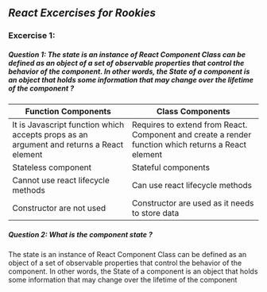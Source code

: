 ## ***React Excercises for Rookies***

### **Excercise 1**:

##### **Question 1**: The state is an instance of React Component Class can be defined as an object of a set of observable properties that control the behavior of the component. In other words, the State of a component is an object that holds some information that may change over the lifetime of the component ?

|                                 Function Components                                        |       Class Components                                                                               |
|--------------------------------------------------------------------------------------------|------------------------------------------------------------------------------------------------------|
|   It is Javascript function which accepts props as an argument and returns a React element |  Requires to extend from React. Component and create a render function which returns a React element |                       
|   Stateless component                                                                      |  Stateful components                                                                                 |
|   Cannot use react lifecycle methods                                                       |  Can use react lifecycle methods                                                                     |
|   Constructor are not used                                                                 |    Constructor are used as it needs to store data                                                    |

##### **Question 2**: What is the component state ?

The state is an instance of React Component Class can be defined as an object of a set of observable properties that control the behavior of the component. 
In other words, the State of a component is an object that holds some information that may change over the lifetime of the component